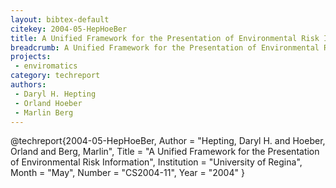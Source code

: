 ```yaml
---
layout: bibtex-default
citekey: 2004-05-HepHoeBer
title: A Unified Framework for the Presentation of Environmental Risk Information (2004)
breadcrumb: A Unified Framework for the Presentation of Environmental Risk Information (2004)
projects:
 - enviromatics
category: techreport
authors:
 - Daryl H. Hepting 
 - Orland Hoeber 
 - Marlin Berg 
---
```

@techreport{2004-05-HepHoeBer,
	Author =  "Hepting, Daryl H. and Hoeber, Orland and Berg, Marlin",
	Title =  "A Unified Framework for the Presentation of Environmental Risk Information",
	Institution =  "University of Regina",
	Month =  "May",
	Number =  "CS2004-11",
	Year =  "2004"
}
